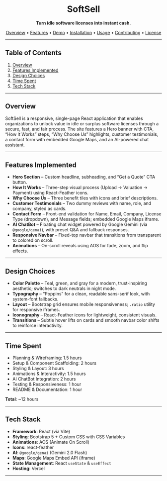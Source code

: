 <!--
  README.md for SoftSell — a React app for marketing unused software licenses
-->

<div align="center">
  <h1>SoftSell</h1>
  <p><strong>Turn idle software licenses into instant cash.</strong></p>
  <p>
    <a href="#overview">Overview</a> •
    <a href="#features-implemented">Features</a> •
    <a href="#demo">Demo</a> •
    <a href="#installation">Installation</a> •
    <a href="#usage">Usage</a> •
    <a href="#contributing">Contributing</a> •
    <a href="#license">License</a>
  </p>
</div>

---

## Table of Contents

1. [Overview](#overview)  
2. [Features Implemented](#features-implemented)  
3. [Design Choices](#design-choices)  
4. [Time Spent](#time-spent)  
5. [Tech Stack](#tech-stack)  

---

## Overview

SoftSell is a responsive, single-page React application that enables organizations to unlock value in idle or surplus software licenses through a secure, fast, and fair process. The site features a Hero banner with CTA, “How It Works” steps, “Why Choose Us” highlights, customer testimonials, a contact form with embedded Google Maps, and an AI-powered chat assistant.

---

## Features Implemented

- **Hero Section** – Custom headline, subheading, and “Get a Quote” CTA button.  
- **How It Works** – Three-step visual process (Upload → Valuation → Payment) using React-Feather icons.  
- **Why Choose Us** – Three benefit tiles with icons and brief descriptions.  
- **Customer Testimonials** – Two dummy reviews with name, role, and company, styled as cards.  
- **Contact Form** – Front-end validation for Name, Email, Company, License Type (dropdown), and Message fields; embedded Google Maps iframe.  
- **AI ChatBot** – Floating chat widget powered by Google Gemini (via `@google/genai`), with preset Q&A and fallback responses.  
- **Responsive Navbar** – Fixed-top navbar that transitions from transparent to colored on scroll.
- **Animations** – On-scroll reveals using AOS for fade, zoom, and flip effects.

---

## Design Choices

- **Color Palette** – Teal, green, and gray for a modern, trust-inspiring aesthetic; switches to dark neutrals in night mode.  
- **Typography** – “Poppins” for a clean, readable sans-serif look, with system-font fallbacks.  
- **Layout** – Bootstrap grid ensures mobile responsiveness; `.ratio` utility for responsive iframes.  
- **Iconography** – React-Feather icons for lightweight, consistent visuals.  
- **Transitions** – Subtle hover lifts on cards and smooth navbar color shifts to reinforce interactivity.

---

## Time Spent

- Planning & Wireframing: 1.5 hours  
- Setup & Component Scaffolding: 2 hours  
- Styling & Layout: 3 hours  
- Animations & Interactivity: 1.5 hours  
- AI ChatBot Integration: 2 hours  
- Testing & Responsiveness: 1 hour  
- README & Documentation: 1 hour  

**Total**: ~12 hours

---

## Tech Stack

- **Framework**: React (via Vite)  
- **Styling**: Bootstrap 5 + Custom CSS with CSS Variables  
- **Animations**: AOS (Animate On Scroll)  
- **Icons**: react-feather  
- **AI**: `@google/genai` (Gemini 2.0 Flash)  
- **Maps**: Google Maps Embed API (iframe)  
- **State Management**: React `useState` & `useEffect`  
- **Hosting**: Vercel

---